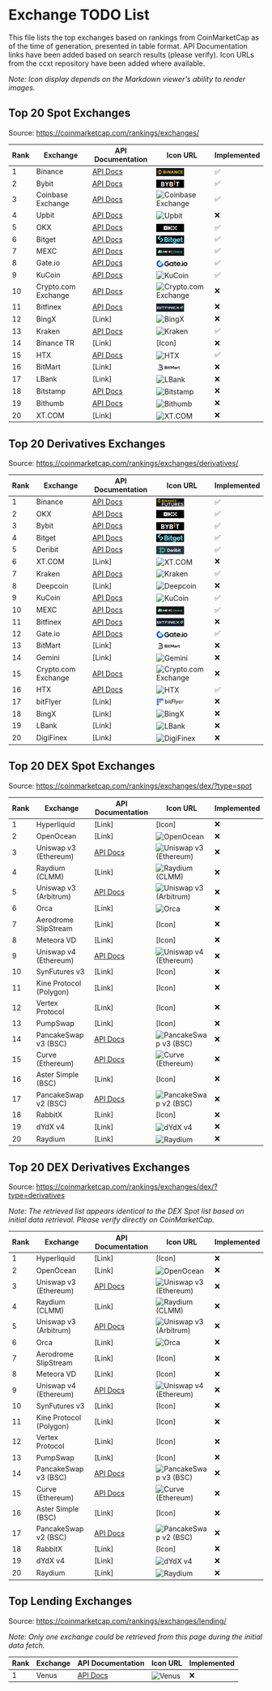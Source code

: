 # Exchange TODO List

This file lists the top exchanges based on rankings from CoinMarketCap as of the time of generation, presented in table format. API Documentation links have been added based on search results (please verify). Icon URLs from the ccxt repository have been added where available.

*Note: Icon display depends on the Markdown viewer's ability to render images.*

## Top 20 Spot Exchanges

Source: https://coinmarketcap.com/rankings/exchanges/

| Rank | Exchange             | API Documentation                                                               | Icon URL | Implemented |
|------|----------------------|---------------------------------------------------------------------------------|----------|-------------|
| 1    | Binance              | [API Docs](https://developers.binance.com/docs/binance-spot-api-docs)                     | <img src="assets/icons/binancespot.png" alt="Binance" height="16" style="vertical-align: middle;"> | ✅ |
| 2    | Bybit                | [API Docs](https://bybit-exchange.github.io/docs/v5/intro)                      | <img src="assets/icons/bybit.png" alt="Bybit" height="16" style="vertical-align: middle;"> | ✅ |
| 3    | Coinbase Exchange    | [API Docs](https://docs.cdp.coinbase.com/exchange/docs/welcome)                 | <img src="assets/icons/coinbasepro.png" alt="Coinbase Exchange" height="16" style="vertical-align: middle;"> | ✅ |
| 4    | Upbit                | [API Docs](https://docs.upbit.com/)                                             | <img src="assets/icons/upbit.png" alt="Upbit" height="16" style="vertical-align: middle;"> | ❌ |
| 5    | OKX                  | [API Docs](https://www.okx.com/docs-v5/en/)                                     | <img src="assets/icons/okx.png" alt="OKX" height="16" style="vertical-align: middle;"> | ✅ |
| 6    | Bitget               | [API Docs](https://bitgetlimited.github.io/apidoc/en/mix)                       | <img src="assets/icons/bitget.png" alt="Bitget" height="16" style="vertical-align: middle;"> | ✅ |
| 7    | MEXC                 | [API Docs](https://mexcdev.github.io/apidocs/spot_v3_en/)                       | <img src="assets/icons/mexc.png" alt="MEXC" height="16" style="vertical-align: middle;"> | ✅ |
| 8    | Gate.io              | [API Docs](https://www.gate.io/docs/apiv4/en/)                                  | <img src="assets/icons/gateio.png" alt="Gate.io" height="16" style="vertical-align: middle;"> | ✅ |
| 9    | KuCoin               | [API Docs](https://docs.kucoin.com/)                                            | <img src="assets/icons/kucoin.png" alt="KuCoin" height="16" style="vertical-align: middle;"> | ✅ |
| 10   | Crypto.com Exchange  | [API Docs](https://exchange-docs.crypto.com/exchange/v1/rest-ws/index.html)     | <img src="assets/icons/cryptocom.png" alt="Crypto.com Exchange" height="16" style="vertical-align: middle;"> | ❌ |
| 11   | Bitfinex             | [API Docs](https://docs.bitfinex.com/docs/introduction)                         | <img src="assets/icons/bitfinex.png" alt="Bitfinex" height="16" style="vertical-align: middle;"> | ❌ |
| 12   | BingX                | [Link]                                                                          | <img src="assets/icons/bingx.png" alt="BingX" height="16" style="vertical-align: middle;"> | ❌ |
| 13   | Kraken               | [API Docs](https://docs.kraken.com/rest/)                                       | <img src="assets/icons/kraken.png" alt="Kraken" height="16" style="vertical-align: middle;"> | ✅ |
| 14   | Binance TR           | [Link]                                                                          | [Icon]   | ❌ |
| 15   | HTX                  | [API Docs](https://huobiapi.github.io/docs/spot/v1/en/)                         | <img src="assets/icons/htx.png" alt="HTX" height="16" style="vertical-align: middle;"> | ✅ |
| 16   | BitMart              | [Link]                                                                          | <img src="assets/icons/bitmart.png" alt="BitMart" height="16" style="vertical-align: middle;"> | ❌ |
| 17   | LBank                | [Link]                                                                          | <img src="assets/icons/lbank.png" alt="LBank" height="16" style="vertical-align: middle;"> | ❌ |
| 18   | Bitstamp             | [API Docs](https://www.bitstamp.net/api/)                                       | <img src="assets/icons/bitstamp.png" alt="Bitstamp" height="16" style="vertical-align: middle;"> | ❌ |
| 19   | Bithumb              | [API Docs](https://apidocs.bithumb.com/)                                        | <img src="assets/icons/bithumb.png" alt="Bithumb" height="16" style="vertical-align: middle;"> | ❌ |
| 20   | XT.COM               | [Link]                                                                          | <img src="assets/icons/xt.png" alt="XT.COM" height="16" style="vertical-align: middle;"> | ❌ |

## Top 20 Derivatives Exchanges

Source: https://coinmarketcap.com/rankings/exchanges/derivatives/

| Rank | Exchange             | API Documentation                                                               | Icon URL | Implemented |
|------|----------------------|---------------------------------------------------------------------------------|----------|-------------|
| 1    | Binance              | [API Docs](https://developers.binance.com/docs/derivatives/Introduction)                  | <img src="assets/icons/binancefutures.png" alt="Binance" height="16" style="vertical-align: middle;"> | ✅ |
| 2    | OKX                  | [API Docs](https://www.okx.com/docs-v5/en/)                                     | <img src="assets/icons/okx.png" alt="OKX" height="16" style="vertical-align: middle;"> | ✅ |
| 3    | Bybit                | [API Docs](https://bybit-exchange.github.io/docs/v5/intro)                      | <img src="assets/icons/bybit.png" alt="Bybit" height="16" style="vertical-align: middle;"> | ✅ |
| 4    | Bitget               | [API Docs](https://bitgetlimited.github.io/apidoc/en/mix)                       | <img src="assets/icons/bitget.png" alt="Bitget" height="16" style="vertical-align: middle;"> | ✅ |
| 5    | Deribit              | [API Docs](https://docs.deribit.com/)                                           | <img src="assets/icons/deribit.png" alt="Deribit" height="16" style="vertical-align: middle;"> | ✅ |
| 6    | XT.COM               | [Link]                                                                          | <img src="assets/icons/xt.png" alt="XT.COM" height="16" style="vertical-align: middle;"> | ❌ |
| 7    | Kraken               | [API Docs](https://docs.kraken.com/rest/)                                       | <img src="assets/icons/kraken.png" alt="Kraken" height="16" style="vertical-align: middle;"> | ✅ |
| 8    | Deepcoin             | [Link]                                                                          | <img src="assets/icons/deepcoin.png" alt="Deepcoin" height="16" style="vertical-align: middle;"> | ❌ |
| 9    | KuCoin               | [API Docs](https://docs.kucoin.com/)                                            | <img src="assets/icons/kucoin.png" alt="KuCoin" height="16" style="vertical-align: middle;"> | ✅ |
| 10   | MEXC                 | [API Docs](https://mexcdev.github.io/apidocs/contract_v1_en/)                   | <img src="assets/icons/mexc.png" alt="MEXC" height="16" style="vertical-align: middle;"> | ✅ |
| 11   | Bitfinex             | [API Docs](https://docs.bitfinex.com/docs/introduction)                         | <img src="assets/icons/bitfinex.png" alt="Bitfinex" height="16" style="vertical-align: middle;"> | ❌ |
| 12   | Gate.io              | [API Docs](https://www.gate.io/docs/apiv4/en/)                                  | <img src="assets/icons/gateio.png" alt="Gate.io" height="16" style="vertical-align: middle;"> | ✅ |
| 13   | BitMart              | [Link]                                                                          | <img src="assets/icons/bitmart.png" alt="BitMart" height="16" style="vertical-align: middle;"> | ❌ |
| 14   | Gemini               | [Link]                                                                          | <img src="assets/icons/gemini.png" alt="Gemini" height="16" style="vertical-align: middle;"> | ❌ |
| 15   | Crypto.com Exchange  | [API Docs](https://exchange-docs.crypto.com/exchange/v1/rest-ws/index.html)     | <img src="assets/icons/cryptocom.png" alt="Crypto.com Exchange" height="16" style="vertical-align: middle;"> | ❌ |
| 16   | HTX                  | [API Docs](https://huobiapi.github.io/docs/dm/v1/en/)                           | <img src="assets/icons/htx.png" alt="HTX" height="16" style="vertical-align: middle;"> | ✅ |
| 17   | bitFlyer             | [Link]                                                                          | <img src="assets/icons/bitflyer.png" alt="bitFlyer" height="16" style="vertical-align: middle;"> | ❌ |
| 18   | BingX                | [Link]                                                                          | <img src="assets/icons/bingx.png" alt="BingX" height="16" style="vertical-align: middle;"> | ❌ |
| 19   | LBank                | [Link]                                                                          | <img src="assets/icons/lbank.png" alt="LBank" height="16" style="vertical-align: middle;"> | ❌ |
| 20   | DigiFinex            | [Link]                                                                          | <img src="assets/icons/digifinex.png" alt="DigiFinex" height="16" style="vertical-align: middle;"> | ❌ |

## Top 20 DEX Spot Exchanges

Source: https://coinmarketcap.com/rankings/exchanges/dex/?type=spot

| Rank | Exchange                | API Documentation                               | Icon URL | Implemented |
|------|-------------------------|-------------------------------------------------|----------|-------------|
| 1    | Hyperliquid             | [Link]                                          | [Icon]   | ❌ |
| 2    | OpenOcean               | [Link]                                          | <img src="assets/icons/openocean.png" alt="OpenOcean" height="16" style="vertical-align: middle;"> | ❌ |
| 3    | Uniswap v3 (Ethereum)   | [API Docs](https://docs.uniswap.org/)           | <img src="assets/icons/uniswap.png" alt="Uniswap v3 (Ethereum)" height="16" style="vertical-align: middle;"> | ❌ |
| 4    | Raydium (CLMM)          | [Link]                                          | <img src="assets/icons/raydium.png" alt="Raydium (CLMM)" height="16" style="vertical-align: middle;"> | ❌ |
| 5    | Uniswap v3 (Arbitrum)   | [API Docs](https://docs.uniswap.org/)           | <img src="assets/icons/uniswap.png" alt="Uniswap v3 (Arbitrum)" height="16" style="vertical-align: middle;"> | ❌ |
| 6    | Orca                    | [Link]                                          | <img src="assets/icons/orca.png" alt="Orca" height="16" style="vertical-align: middle;"> | ❌ |
| 7    | Aerodrome SlipStream    | [Link]                                          | [Icon]   | ❌ |
| 8    | Meteora VD              | [Link]                                          | [Icon]   | ❌ |
| 9    | Uniswap v4 (Ethereum)   | [API Docs](https://docs.uniswap.org/)           | <img src="assets/icons/uniswap.png" alt="Uniswap v4 (Ethereum)" height="16" style="vertical-align: middle;"> | ❌ |
| 10   | SynFutures v3           | [Link]                                          | [Icon]   | ❌ |
| 11   | Kine Protocol (Polygon) | [Link]                                          | [Icon]   | ❌ |
| 12   | Vertex Protocol         | [Link]                                          | [Icon]   | ❌ |
| 13   | PumpSwap                | [Link]                                          | [Icon]   | ❌ |
| 14   | PancakeSwap v3 (BSC)    | [API Docs](https://docs.pancakeswap.finance/)   | <img src="assets/icons/pancakeswap.png" alt="PancakeSwap v3 (BSC)" height="16" style="vertical-align: middle;"> | ❌ |
| 15   | Curve (Ethereum)        | [API Docs](https://docs.curve.fi/)              | <img src="assets/icons/curve.png" alt="Curve (Ethereum)" height="16" style="vertical-align: middle;"> | ❌ |
| 16   | Aster Simple (BSC)      | [Link]                                          | [Icon]   | ❌ |
| 17   | PancakeSwap v2 (BSC)    | [API Docs](https://docs.pancakeswap.finance/)   | <img src="assets/icons/pancakeswap.png" alt="PancakeSwap v2 (BSC)" height="16" style="vertical-align: middle;"> | ❌ |
| 18   | RabbitX                 | [Link]                                          | [Icon]   | ❌ |
| 19   | dYdX v4                 | [Link]                                          | <img src="assets/icons/dydx.png" alt="dYdX v4" height="16" style="vertical-align: middle;"> | ❌ |
| 20   | Raydium                 | [Link]                                          | <img src="assets/icons/raydium.png" alt="Raydium" height="16" style="vertical-align: middle;"> | ❌ |

## Top 20 DEX Derivatives Exchanges

Source: https://coinmarketcap.com/rankings/exchanges/dex/?type=derivatives

*Note: The retrieved list appears identical to the DEX Spot list based on initial data retrieval. Please verify directly on CoinMarketCap.*

| Rank | Exchange                | API Documentation                               | Icon URL | Implemented |
|------|-------------------------|-------------------------------------------------|----------|-------------|
| 1    | Hyperliquid             | [Link]                                          | [Icon]   | ❌ |
| 2    | OpenOcean               | [Link]                                          | <img src="assets/icons/openocean.png" alt="OpenOcean" height="16" style="vertical-align: middle;"> | ❌ |
| 3    | Uniswap v3 (Ethereum)   | [API Docs](https://docs.uniswap.org/)           | <img src="assets/icons/uniswap.png" alt="Uniswap v3 (Ethereum)" height="16" style="vertical-align: middle;"> | ❌ |
| 4    | Raydium (CLMM)          | [Link]                                          | <img src="assets/icons/raydium.png" alt="Raydium (CLMM)" height="16" style="vertical-align: middle;"> | ❌ |
| 5    | Uniswap v3 (Arbitrum)   | [API Docs](https://docs.uniswap.org/)           | <img src="assets/icons/uniswap.png" alt="Uniswap v3 (Arbitrum)" height="16" style="vertical-align: middle;"> | ❌ |
| 6    | Orca                    | [Link]                                          | <img src="assets/icons/orca.png" alt="Orca" height="16" style="vertical-align: middle;"> | ❌ |
| 7    | Aerodrome SlipStream    | [Link]                                          | [Icon]   | ❌ |
| 8    | Meteora VD              | [Link]                                          | [Icon]   | ❌ |
| 9    | Uniswap v4 (Ethereum)   | [API Docs](https://docs.uniswap.org/)           | <img src="assets/icons/uniswap.png" alt="Uniswap v4 (Ethereum)" height="16" style="vertical-align: middle;"> | ❌ |
| 10   | SynFutures v3           | [Link]                                          | [Icon]   | ❌ |
| 11   | Kine Protocol (Polygon) | [Link]                                          | [Icon]   | ❌ |
| 12   | Vertex Protocol         | [Link]                                          | [Icon]   | ❌ |
| 13   | PumpSwap                | [Link]                                          | [Icon]   | ❌ |
| 14   | PancakeSwap v3 (BSC)    | [API Docs](https://docs.pancakeswap.finance/)   | <img src="assets/icons/pancakeswap.png" alt="PancakeSwap v3 (BSC)" height="16" style="vertical-align: middle;"> | ❌ |
| 15   | Curve (Ethereum)        | [API Docs](https://docs.curve.fi/)              | <img src="assets/icons/curve.png" alt="Curve (Ethereum)" height="16" style="vertical-align: middle;"> | ❌ |
| 16   | Aster Simple (BSC)      | [Link]                                          | [Icon]   | ❌ |
| 17   | PancakeSwap v2 (BSC)    | [API Docs](https://docs.pancakeswap.finance/)   | <img src="assets/icons/pancakeswap.png" alt="PancakeSwap v2 (BSC)" height="16" style="vertical-align: middle;"> | ❌ |
| 18   | RabbitX                 | [Link]                                          | [Icon]   | ❌ |
| 19   | dYdX v4                 | [Link]                                          | <img src="assets/icons/dydx.png" alt="dYdX v4" height="16" style="vertical-align: middle;"> | ❌ |
| 20   | Raydium                 | [Link]                                          | <img src="assets/icons/raydium.png" alt="Raydium" height="16" style="vertical-align: middle;"> | ❌ |

## Top Lending Exchanges

Source: https://coinmarketcap.com/rankings/exchanges/lending/

*Note: Only one exchange could be retrieved from this page during the initial data fetch.*

| Rank | Exchange | API Documentation                     | Icon URL | Implemented |
|------|----------|---------------------------------------|----------|-------------|
| 1    | Venus    | [API Docs](https://docs.venus.io/)    | <img src="assets/icons/venus.png" alt="Venus" height="16" style="vertical-align: middle;"> | ❌ |

